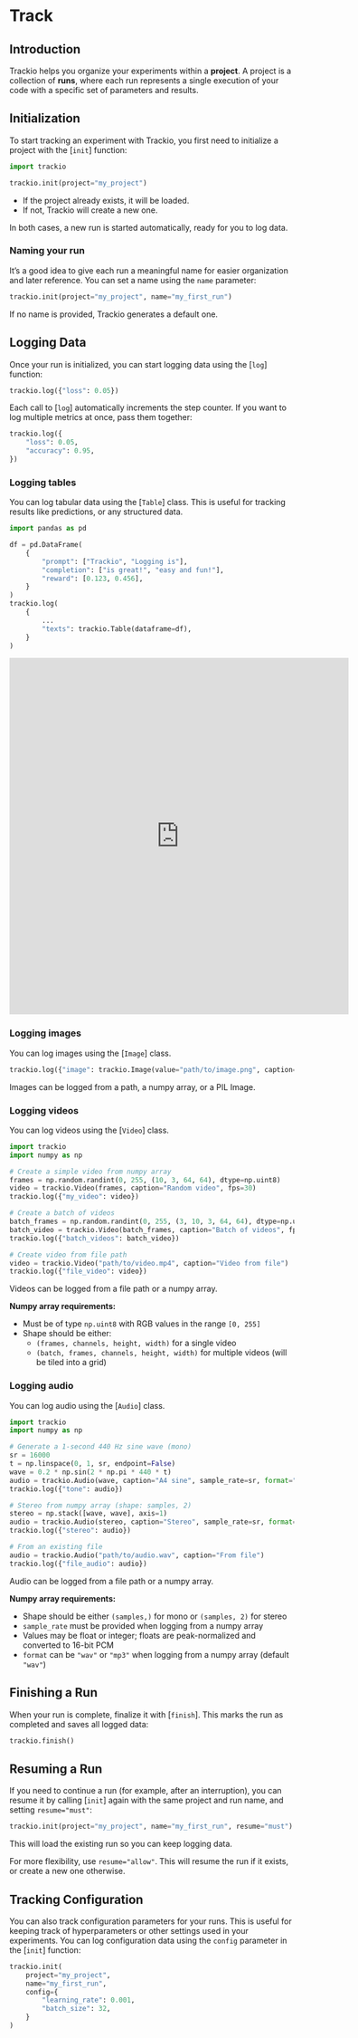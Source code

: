# Track

## Introduction

Trackio helps you organize your experiments within a **project**.
A project is a collection of **runs**, where each run represents a single execution of your code with a specific set of parameters and results.

## Initialization

To start tracking an experiment with Trackio, you first need to initialize a project with the [`init`] function:

```python
import trackio

trackio.init(project="my_project")
```

* If the project already exists, it will be loaded.
* If not, Trackio will create a new one.

In both cases, a new run is started automatically, ready for you to log data.

### Naming your run

It’s a good idea to give each run a meaningful name for easier organization and later reference.
You can set a name using the `name` parameter:

```python
trackio.init(project="my_project", name="my_first_run")
```

If no name is provided, Trackio generates a default one.

## Logging Data

Once your run is initialized, you can start logging data using the [`log`] function:

```python
trackio.log({"loss": 0.05})
```

Each call to [`log`] automatically increments the step counter.
If you want to log multiple metrics at once, pass them together:

```python
trackio.log({
    "loss": 0.05,
    "accuracy": 0.95,
})
```

### Logging tables

You can log tabular data using the [`Table`] class. This is useful for tracking results like predictions, or any structured data.

```python
import pandas as pd

df = pd.DataFrame(
    {
        "prompt": ["Trackio", "Logging is"],
        "completion": ["is great!", "easy and fun!"],
        "reward": [0.123, 0.456],
    }
)
trackio.log(
    {
        ...
        "texts": trackio.Table(dataframe=df),
    }
)
```

<iframe 
    src="https://trackio-documentation.hf.space/?project=log-table&metrics=loss,text&sidebar=hidden" 
    width="600" 
    height="630" 
    style="border:0;">
</iframe>

### Logging images

You can log images using the [`Image`] class.

```python
trackio.log({"image": trackio.Image(value="path/to/image.png", caption="Image caption")})
```

Images can be logged from a path, a numpy array, or a PIL Image.

### Logging videos

You can log videos using the [`Video`] class.

```python
import trackio
import numpy as np

# Create a simple video from numpy array
frames = np.random.randint(0, 255, (10, 3, 64, 64), dtype=np.uint8)
video = trackio.Video(frames, caption="Random video", fps=30)
trackio.log({"my_video": video})

# Create a batch of videos
batch_frames = np.random.randint(0, 255, (3, 10, 3, 64, 64), dtype=np.uint8)
batch_video = trackio.Video(batch_frames, caption="Batch of videos", fps=15)
trackio.log({"batch_videos": batch_video})

# Create video from file path
video = trackio.Video("path/to/video.mp4", caption="Video from file")
trackio.log({"file_video": video})
```

Videos can be logged from a file path or a numpy array.

**Numpy array requirements:**
- Must be of type `np.uint8` with RGB values in the range `[0, 255]`
- Shape should be either:
  - `(frames, channels, height, width)` for a single video
  - `(batch, frames, channels, height, width)` for multiple videos (will be tiled into a grid)

### Logging audio

You can log audio using the [`Audio`] class.

```python
import trackio
import numpy as np

# Generate a 1-second 440 Hz sine wave (mono)
sr = 16000
t = np.linspace(0, 1, sr, endpoint=False)
wave = 0.2 * np.sin(2 * np.pi * 440 * t)
audio = trackio.Audio(wave, caption="A4 sine", sample_rate=sr, format="wav")
trackio.log({"tone": audio})

# Stereo from numpy array (shape: samples, 2)
stereo = np.stack([wave, wave], axis=1)
audio = trackio.Audio(stereo, caption="Stereo", sample_rate=sr, format="mp3")
trackio.log({"stereo": audio})

# From an existing file
audio = trackio.Audio("path/to/audio.wav", caption="From file")
trackio.log({"file_audio": audio})
```

Audio can be logged from a file path or a numpy array.

**Numpy array requirements:**
- Shape should be either `(samples,)` for mono or `(samples, 2)` for stereo
- `sample_rate` must be provided when logging from a numpy array
- Values may be float or integer; floats are peak-normalized and converted to 16-bit PCM
- `format` can be `"wav"` or `"mp3"` when logging from a numpy array (default `"wav"`)

## Finishing a Run

When your run is complete, finalize it with [`finish`].
This marks the run as completed and saves all logged data:

```python
trackio.finish()
```

## Resuming a Run

If you need to continue a run (for example, after an interruption), you can resume it by calling [`init`] again with the same project and run name, and setting `resume="must"`:

```python
trackio.init(project="my_project", name="my_first_run", resume="must")
```

This will load the existing run so you can keep logging data.

For more flexibility, use `resume="allow"`. This will resume the run if it exists, or create a new one otherwise.

## Tracking Configuration

You can also track configuration parameters for your runs. This is useful for keeping track of hyperparameters or other settings used in your experiments. You can log configuration data using the `config` parameter in the [`init`] function:

```python
trackio.init(
    project="my_project",
    name="my_first_run",
    config={
        "learning_rate": 0.001,
        "batch_size": 32,
    }
)
```

